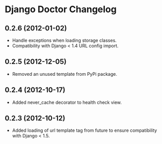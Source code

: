 # Django Doctor Changelog


## 0.2.6 (2012-01-02)
* Handle exceptions when loading storage classes.
* Compatibility with Django < 1.4 URL config import.

## 0.2.5 (2012-12-05)
* Removed an unused template from PyPi package.

## 0.2.4 (2012-10-17)
* Added never_cache decorator to health check view.

## 0.2.3 (2012-10-12)
* Added loading of url template tag from future to ensure compatibility with Django < 1.5.
